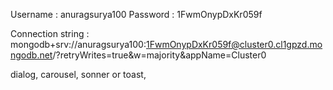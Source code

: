 Username : anuragsurya100
Password : 1FwmOnypDxKr059f

Connection string : mongodb+srv://anuragsurya100:1FwmOnypDxKr059f@cluster0.cl1gpzd.mongodb.net/?retryWrites=true&w=majority&appName=Cluster0

dialog,
carousel,
sonner or toast,
